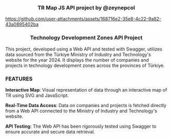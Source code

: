 <h3 align="center">TR Map JS API project by @zeynepcol</h3>

https://github.com/user-attachments/assets/168716e2-35e8-4c22-9a82-43a0895402ba




<h3 align="center">Technology Development Zones API Project</h3>


This project, developed using a Web API and tested with Swagger, utilizes data sourced from the Türkiye Ministry of Industry and Technology's website for the year 2024. It displays the number of companies and projects in technology development zones across the provinces of Türkiye.



<h3 align="left">FEATURES</h3>


**Interactive Map**: Visual representation of data through an interactive map of TR using SVG and JavaScript.

**Real-Time Data Access**: Data on companies and projects is fetched directly from a Web API connected to the Ministry of Industry and Technology's website.

**API Testing**: The Web API has been rigorously tested using Swagger to ensure accurate and secure data retrieval.
